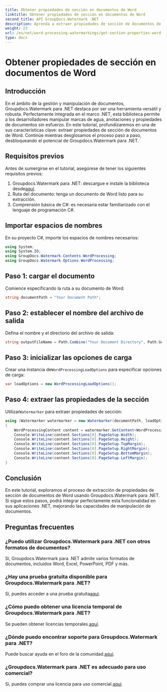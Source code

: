 ```yaml
---
title: Obtener propiedades de sección en documentos de Word
linktitle: Obtener propiedades de sección en documentos de Word
second_title: API GroupDocs.Watermark .NET
description: Aprenda a extraer propiedades de sección de documentos de Word usando Groupdocs para .NET. Mejore sus capacidades de manipulación de documentos sin esfuerzo.
weight: 23
url: /es/net/word-processing-watermarkings/get-section-properties-word-docs/
type: docs
---
```

# Obtener propiedades de sección en documentos de Word

## Introducción
En el ámbito de la gestión y manipulación de documentos, Groupdocs.Watermark para .NET destaca por ser una herramienta versátil y robusta. Perfectamente integrada en el marco .NET, esta biblioteca permite a los desarrolladores manipular marcas de agua, anotaciones y propiedades de documentos sin esfuerzo. En este tutorial, profundizaremos en una de sus características clave: extraer propiedades de sección de documentos de Word. Continúe mientras desglosamos el proceso paso a paso, desbloqueando el potencial de Groupdocs.Watermark para .NET.
## Requisitos previos
Antes de sumergirse en el tutorial, asegúrese de tener los siguientes requisitos previos:
1.  Groupdocs.Watermark para .NET: descargue e instale la biblioteca desde[aquí](https://releases.groupdocs.com/Watermark/net/).
2. Ruta del documento: tenga un documento de Word listo para su extracción.
3. Comprensión básica de C#: es necesaria estar familiarizado con el lenguaje de programación C#.

## Importar espacios de nombres
En su proyecto C#, importe los espacios de nombres necesarios:
```csharp
using System;
using System.IO;
using GroupDocs.Watermark.Contents.WordProcessing;
using GroupDocs.Watermark.Options.WordProcessing;
```
## Paso 1: cargar el documento
Comience especificando la ruta a su documento de Word:
```csharp
string documentPath = "Your Document Path";
```
## Paso 2: establecer el nombre del archivo de salida
Defina el nombre y el directorio del archivo de salida:
```csharp
string outputFileName = Path.Combine("Your Document Directory", Path.GetFileName(documentPath));
```
## Paso 3: inicializar las opciones de carga
 Crear una instancia de`WordProcessingLoadOptions` para especificar opciones de carga:
```csharp
var loadOptions = new WordProcessingLoadOptions();
```
## Paso 4: extraer las propiedades de la sección
 Utilizar`Watermarker` para extraer propiedades de sección:
```csharp
using (Watermarker watermarker = new Watermarker(documentPath, loadOptions))
{
    WordProcessingContent content = watermarker.GetContent<WordProcessingContent>();
    Console.WriteLine(content.Sections[0].PageSetup.Width);
    Console.WriteLine(content.Sections[0].PageSetup.Height);
    Console.WriteLine(content.Sections[0].PageSetup.TopMargin);
    Console.WriteLine(content.Sections[0].PageSetup.RightMargin);
    Console.WriteLine(content.Sections[0].PageSetup.BottomMargin);
    Console.WriteLine(content.Sections[0].PageSetup.LeftMargin);
}
```

## Conclusión
En este tutorial, exploramos el proceso de extracción de propiedades de sección de documentos de Word usando Groupdocs.Watermark para .NET. Si sigue estos pasos, podrá integrar perfectamente esta funcionalidad en sus aplicaciones .NET, mejorando las capacidades de manipulación de documentos.
## Preguntas frecuentes
### ¿Puedo utilizar Groupdocs.Watermark para .NET con otros formatos de documentos?
Sí, Groupdocs.Watermark para .NET admite varios formatos de documentos, incluidos Word, Excel, PowerPoint, PDF y más.
### ¿Hay una prueba gratuita disponible para Groupdocs.Watermark para .NET?
 Sí, puedes acceder a una prueba gratuita[aquí](https://releases.groupdocs.com/).
### ¿Cómo puedo obtener una licencia temporal de Groupdocs.Watermark para .NET?
 Se pueden obtener licencias temporales.[aquí](https://purchase.groupdocs.com/temporary-license/).
### ¿Dónde puedo encontrar soporte para Groupdocs.Watermark para .NET?
 Puede buscar ayuda en el foro de la comunidad.[aquí](https://forum.groupdocs.com/c/watermark/19).
### ¿Groupdocs.Watermark para .NET es adecuado para uso comercial?
 Sí, puedes comprar una licencia para uso comercial.[aquí](https://purchase.groupdocs.com/buy).